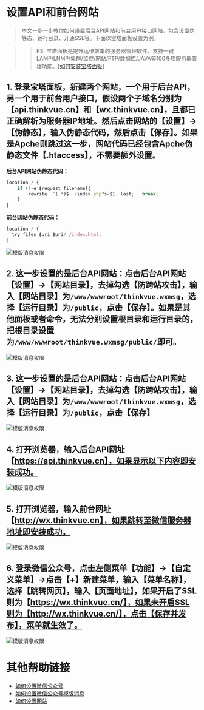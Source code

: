 
# 设置API和前台网站

> 本文一步一步教你如何设置后台API网站和前台用户接口网站，包含设置伪静态、运行目录、开通SSL等。下面以宝塔面板设置为例。

>> PS: 宝塔面板是提升运维效率的服务器管理软件，支持一键LAMP/LNMP/集群/监控/网站/FTP/数据库/JAVA等100多项服务器管理功能。[[如何安装宝塔面板](https://www.bt.cn/bbs/thread-19376-1-1.html)]

## 1. 登录宝塔面板，新建两个网站，一个用于后台API，另一个用于前台用户接口，假设两个子域名分别为【api.thinkvue.cn】和【wx.thinkvue.cn】，且都已正确解析为服务器IP地址。然后点击网站的【设置】→【伪静态】，输入伪静态代码，然后点击【保存】。如果是Apche则跳过这一步，网站代码已经包含Apche伪静态文件【.htaccess】，不需要额外设置。

**后台API网站伪静态代码：**
```javascript
location / {
	if (!-e $request_filename){
		rewrite  ^(.*)$  /index.php?s=$1  last;   break;
	}
}
```
**前台网站伪静态代码：**
```javascript
location / {
  try_files $uri $uri/ /index.html;
}
```

![模版消息权限](./img/website1.png)


## 2. 这一步设置的是后台API网站：点击后台API网站【设置】→【网站目录】，去掉勾选【防跨站攻击】，输入【网站目录】为`/www/wwwroot/thinkvue.wxmsg`，选择【运行目录】为`/public`，点击【保存】。如果是其他面板或者命令，无法分别设置根目录和运行目录的，把根目录设置为`/www/wwwroot/thinkvue.wxmsg/public/`即可。

![模版消息权限](./img/website2.png)


## 3. 这一步设置的是后台API网站：点击后台API网站【设置】→【网站目录】，去掉勾选【防跨站攻击】，输入【网站目录】为`/www/wwwroot/thinkvue.wxmsg`，选择【运行目录】为`/public`，点击【保存】

![模版消息权限](./img/website3.png)


## 4. 打开浏览器，输入后台API网址【https://api.thinkvue.cn】，如果显示以下内容即安装成功。

![模版消息权限](./img/website4.png)


## 5. 打开浏览器，输入前台网址【http://wx.thinkvue.cn】，如果跳转至微信服务器地址即安装成功。

![模版消息权限](./img/website5.png)


## 6. 登录微信公众号，点击左侧菜单【功能】→【自定义菜单】→点击【+】新建菜单，输入【菜单名称】，选择【跳转网页】，输入【页面地址】，如果开启了SSL则为【https://wx.thinkvue.cn/】，如果未开启SSL则为【http://wx.thinkvue.cn/】，点击【保存并发布】，菜单就生效了。

![模版消息权限](./img/website6.png)


# 其他帮助链接

- [如何设置微信公众号](./img/wechat_auth.md)
- [如何设置微信公众号模版消息](./img/template_id.md)
- [如何设置网站](./img/website.md)

